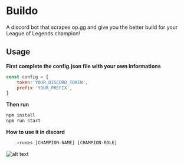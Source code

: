 # Buildo
A discord bot that scrapes op.gg and give you the better build for your League of Legends champion!

## Usage

**First complete the config.json file with your own informations**

```js
const config = {
    token:'YOUR_DISCORD_TOKEN',
    prefix:'YOUR_PREFIX',
}

```
**Then run**
```bash
npm install
npm run start
```

**How to use it in discord**
```js
    >runes [CHAMPION-NAME] [CHAMPION-ROLE]
```
![alt text](https://i.ibb.co/c6rFRRd/Capture-d-e-cran-2021-05-15-a-19-35-09.png)

